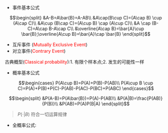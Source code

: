 <head>
  <script src="https://cdn.mathjax.org/mathjax/latest/MathJax.js?config=TeX-AMS-MML_HTMLorMML" type="text/javascript"></script>
  <script type="text/x-mathjax-config">
    MathJax.Hub.Config({
      tex2jax: {
      skipTags: ['script', 'noscript', 'style', 'textarea', 'pre'],
      inlineMath: [['$','$']]
      }
    });
  </script>
</head>

- 事件基本公式

$$\begin{split}
    &A-B=A\bar{B}=A-AB\\
    &A\cap(B\cup C)=(A\cap B) \cup (A\cap C)\\
    &A\cup (B\cap C)=(A\cup B) \cap (A\cup C)\\
    &A \cap (B-C)=A\cap B-A\cap C\\
    &\overline{A\cap B}=\bar{A}\cup \bar{B};\overline{A\cup B}=\bar{A}\cap \bar{B}
\end{split}$$

- 互斥事件 (<font color =red>Mutually Exclusive Event</font>)
- 对立事件(<font color =red>Contrary Event</font>)

古典概型(<font color =red>Classical probability</font>):1. 有限个样本点;2. 发生的可能性一样

- 概率基本公式

$$\begin{cases}
  P(A\cup B)=P(A)+P(B)-P(AB)\\
  P(A\cup B \cup C)=P(A)+P(B)+P(C)-P(AB)-P(AC)-P(BC)+P(ABC)
\end{cases}$$

$$\begin{split}
  &P(A-B)=P(A\bar{B})=P(A)-P(AB)\\
  &P(A|B)=\frac{P(AB)}{P(B)}\\
  &P(AB)=P(A)P(B|A)
\end{split}$$

> $P(\cdot|B)$ 符合一切运算规律

- 全概率公式: